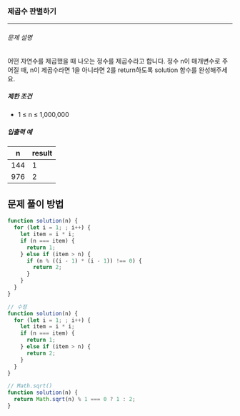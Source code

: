 ### 제곱수 판별하기

---

###### 문제 설명

어떤 자연수를 제곱했을 때 나오는 정수를 제곱수라고 합니다. 정수 n이 매개변수로 주어질 때, n이 제곱수라면 1을 아니라면 2를 return하도록 solution 함수를 완성해주세요.

##### 제한 조건

- 1 ≤ n ≤ 1,000,000

##### 입출력 예

| n   | result |
| --- | ------ |
| 144 | 1      |
| 976 | 2      |

## 문제 풀이 방법

```javascript
function solution(n) {
  for (let i = 1; ; i++) {
    let item = i * i;
    if (n === item) {
      return 1;
    } else if (item > n) {
      if (n % ((i - 1) * (i - 1)) !== 0) {
        return 2;
      }
    }
  }
}
```

```javascript
// 수정
function solution(n) {
  for (let i = 1; ; i++) {
    let item = i * i;
    if (n === item) {
      return 1;
    } else if (item > n) {
      return 2;
    }
  }
}
```

```javascript
// Math.sqrt()
function solution(n) {
  return Math.sqrt(n) % 1 === 0 ? 1 : 2;
}
```
